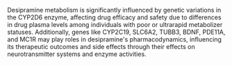 Desipramine metabolism is significantly influenced by genetic variations in the CYP2D6 enzyme, affecting drug efficacy and safety due to differences in drug plasma levels among individuals with poor or ultrarapid metabolizer statuses. Additionally, genes like CYP2C19, SLC6A2, TUBB3, BDNF, PDE11A, and MC1R may play roles in desipramine's pharmacodynamics, influencing its therapeutic outcomes and side effects through their effects on neurotransmitter systems and enzyme activities.